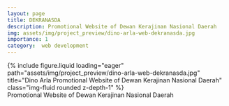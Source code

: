 ```yaml
---
layout: page
title: DEKRANASDA
description: Promotional Website of Dewan Kerajinan Nasional Daerah
img: assets/img/project_preview/dino-arla-web-dekranasda.jpg
importance: 1
category:  web development
---
```


<div class="row">
    <div class="col-sm mt-3 mt-md-0">
        {% include figure.liquid loading="eager" path="assets/img/project_preview/dino-arla-web-dekranasda.jpg" title="Dino Arla Promotional Website of Dewan Kerajinan Nasional Daerah" class="img-fluid rounded z-depth-1" %}
    </div>
</div>
<div class="caption">
   Promotional Website of Dewan Kerajinan Nasional Daerah
</div>


